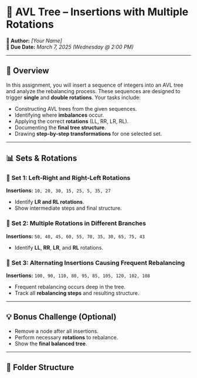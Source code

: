 # 📘 AVL Tree – Insertions with Multiple Rotations

**👤 Author:** *[Your Name]*  
**📅 Due Date:** *March 7, 2025 (Wednesday @ 2:00 PM)*  

---

## 📝 Overview

In this assignment, you will insert a sequence of integers into an AVL tree and analyze the rebalancing process. These sequences are designed to trigger **single** and **double rotations**. Your tasks include:

- Constructing AVL trees from the given sequences.
- Identifying where **imbalances** occur.
- Applying the correct **rotations** (LL, RR, LR, RL).
- Documenting the **final tree structure**.
- Drawing **step-by-step transformations** for one selected set.

---

## 📊 Sets & Rotations

### 🔢 **Set 1**: Left-Right and Right-Left Rotations
**Insertions:** `10, 20, 30, 15, 25, 5, 35, 27`  
- Identify **LR and RL rotations**.
- Show intermediate steps and final structure.

### 🔢 **Set 2**: Multiple Rotations in Different Branches
**Insertions:** `50, 40, 45, 60, 55, 70, 35, 30, 65, 75, 43`  
- Identify **LL**, **RR**, **LR**, and **RL** rotations.

### 🔢 **Set 3**: Alternating Insertions Causing Frequent Rebalancing
**Insertions:** `100, 90, 110, 80, 95, 85, 105, 120, 102, 108`  
- Frequent rebalancing occurs deep in the tree.
- Track all **rebalancing steps** and resulting structure.

---

## 💡 Bonus Challenge (Optional)
- Remove a node after all insertions.
- Perform necessary **rotations** to rebalance.
- Show the **final balanced tree**.

---

## 📂 Folder Structure

